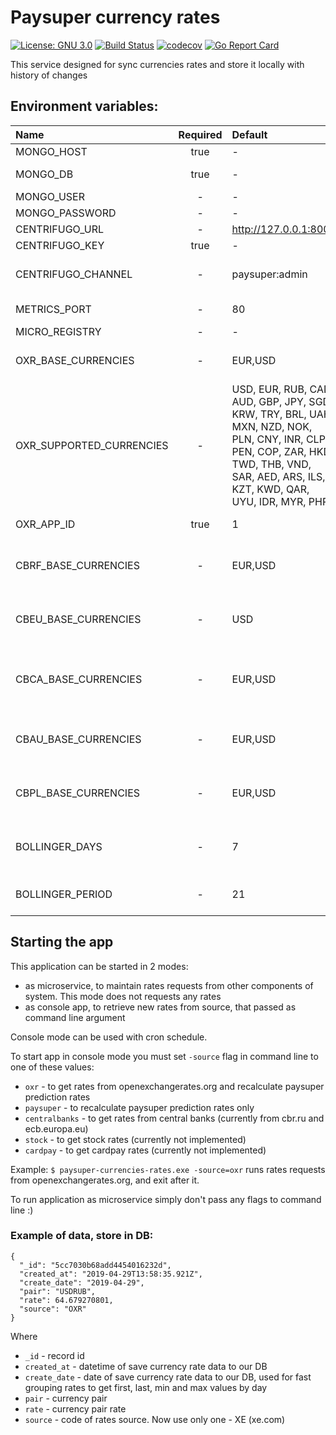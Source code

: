 # Paysuper currency rates
[![License: GNU 3.0](https://img.shields.io/badge/License-GNU3.0-green.svg)](https://opensource.org/licenses/GNU3.0)
[![Build Status](https://travis-ci.org/paysuper/paysuper-currencies-rates.svg?branch=master)](https://travis-ci.org/paysuper/paysuper-currencies-rates) 
[![codecov](https://codecov.io/gh/paysuper/paysuper-currencies-rates/branch/master/graph/badge.svg)](https://codecov.io/gh/paysuper/paysuper-currencies-rates)
[![Go Report Card](https://goreportcard.com/badge/github.com/paysuper/paysuper-currencies-rates)](https://goreportcard.com/report/github.com/paysuper/paysuper-currencies-rates)

This service designed for sync currencies rates and store it locally with history of changes

## Environment variables:

| Name                                 | Required | Default                  | Description                                                                         |
|:-------------------------------------|:--------:|:-------------------------|:------------------------------------------------------------------------------------|
| MONGO_HOST                           | true     | -                        | MongoDb host address                                                                |
| MONGO_DB                             | true     | -                        | MongoDb database name                                                               |
| MONGO_USER                           | -        | -                        | MongoDb user                                                                        |
| MONGO_PASSWORD                       | -        | -                        | MongoDb password                                                                    |
| CENTRIFUGO_URL                       | -        | http://127.0.0.1:8000    | Centrifugo url                                                                      |
| CENTRIFUGO_KEY                       | true     | -                        | Centrifugo secret key                                                               |
| CENTRIFUGO_CHANNEL                   | -        | paysuper:admin                               | Centrifugo channel name to send alert notifications to admins   |
| METRICS_PORT                         | -        | 80                       | Port for metrics and health check                                                   |
| MICRO_REGISTRY                       | -        | -                        | Microservices registry                                                              |
| OXR_BASE_CURRENCIES                  | -        | EUR,USD                  | Base currencies to get rates from/to on openexchangerates.org                       |  
| OXR_SUPPORTED_CURRENCIES             | -        | USD, EUR, RUB, CAD, AUD, GBP, JPY, SGD, KRW, TRY, BRL, UAH, MXN, NZD, NOK, PLN, CNY, INR, CLP, PEN, COP, ZAR, HKD, TWD, THB, VND, SAR, AED, ARS, ILS, KZT, KWD, QAR, UYU, IDR, MYR, PHP | Currencies to get rates to/from base currencies on openexchangerates.org |
| OXR_APP_ID                           | true     | 1                        | API App id for openexchangerates.org                                                |
| CBRF_BASE_CURRENCIES                 | -        | EUR,USD                  | Base currencies to get rates from/to on cbr.ru (Central bank of Russia)             |
| CBEU_BASE_CURRENCIES                 | -        | USD                      | Base currencies to get rates from/to on ecb.europa.eu (Central bank of Europe)      |
| CBCA_BASE_CURRENCIES                 | -        | EUR,USD                  | Base currencies to get rates from/to on bankofcanada.ca (Central bank of Canada)    |
| CBAU_BASE_CURRENCIES                 | -        | EUR,USD                  | Base currencies to get rates from/to on rba.gov.au (Central bank of Australia)      |
| CBPL_BASE_CURRENCIES                 | -        | EUR,USD                  | Base currencies to get rates from/to on nbp.pl (Central bank of Poland)             |
| BOLLINGER_DAYS                       | -        | 7                        | Number of days for plot Bollinger functions to calculate Paysuper Prediction Rates  |
| BOLLINGER_PERIOD                     | -        | 21                       | Number of days in period for each Bollinger function                                |



## Starting the app

This application can be started in 2 modes:

* as microservice, to maintain rates requests from other components of system. This mode does not requests any rates
* as console app, to retrieve new rates from source, that passed as command line argument

Console mode can be used with cron schedule.

To start app in console mode you must set `-source` flag in command line to one of these values:

- `oxr` - to get rates from openexchangerates.org and recalculate paysuper prediction rates
- `paysuper` - to recalculate paysuper prediction rates only
- `centralbanks` - to get rates from central banks (currently from cbr.ru and ecb.europa.eu)
- `stock` - to get stock rates (currently not implemented)
- `cardpay` - to get cardpay rates (currently not implemented)

Example: `$ paysuper-currencies-rates.exe -source=oxr` runs rates requests from openexchangerates.org, and exit after it.

To run application as microservice simply don't pass any flags to command line :)  

### Example of data, store in DB:

```
{
  "_id": "5cc7030b68add4454016232d",
  "created_at": "2019-04-29T13:58:35.921Z",
  "create_date": "2019-04-29",
  "pair": "USDRUB",
  "rate": 64.679270801,
  "source": "OXR"
}
```
Where
* `_id` - record id
* `created_at` - datetime of save currency rate data to our DB
* `create_date` - date of save currency rate data to our DB, used for fast grouping rates to get first, last, min and max values by day
* `pair` - currency pair
* `rate` - currency pair rate
* `source` - code of rates source. Now use only one - XE (xe.com)
